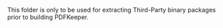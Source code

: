 This folder is only to be used for extracting Third-Party binary packages prior to building PDFKeeper.
